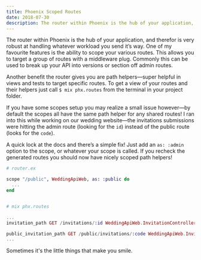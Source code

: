 ```yaml
---
title: Phoenix Scoped Routes
date: 2018-07-30
description: The router within Phoenix is the hub of your application, and therefor is very robust at handling whatever workload you send it’s way. One of my favourite features is the ability to scope your various routes. This allows you to target a group of routes with a middleware plug. Commonly this can be used to break up your API into versions or section off admin routes.
---
```


The router within Phoenix is the hub of your application, and therefor is very robust at handling whatever workload you send it’s way. One of my favourite features is the ability to scope your various routes. This allows you to target a group of routes with a middleware plug. Commonly this can be used to break up your API into versions or section off admin routes.

Another benefit the router gives you are path helpers—super helpful in views and tests to target specific routes. To get a view of your routes and their helpers just call `$ mix phx.routes` from the terminal in your project folder.

If you have some scopes setup you may realize a small issue however—by default the scopes all have the same path helper for any shared routes! I ran into this while working on our wedding website—the invitations submissions were hitting the admin route (looking for the `id`) instead of the public route (looks for the `code`).

A quick lock at the docs and there’s a simple fix! Just add an `as: :admin` option to the scope, or whatever your scope is called. If you recheck the generated routes you should now have nicely scoped path helpers!


```elixir
# router.ex

scope "/public", WeddingApiWeb, as: :public do
  ...
end


# mix phx.routes

...
invitation_path GET /invitations/:id WeddingApiWeb.InvitationController :show

public_invitation_path GET /public/invitations/:code WeddingApiWeb.InvitationController :show
...
```

Sometimes it's the little things that make you smile.